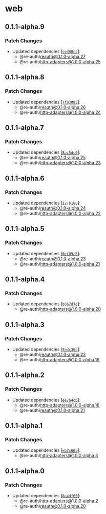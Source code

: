 # web

## 0.1.1-alpha.9

### Patch Changes

- Updated dependencies [[`ced88ca`](https://github.com/SOG-web/reauth/commit/ced88ca21aaeb5df4cb00c819e1af4990d3ba6f4)]:
  - @re-auth/reauth@0.1.0-alpha.27
  - @re-auth/http-adapters@1.0.0-alpha.25

## 0.1.1-alpha.8

### Patch Changes

- Updated dependencies [[`7f03085`](https://github.com/SOG-web/reauth/commit/7f030853c77e2d0ff7290340ca1213769cec1897)]:
  - @re-auth/reauth@0.1.0-alpha.26
  - @re-auth/http-adapters@1.0.0-alpha.24

## 0.1.1-alpha.7

### Patch Changes

- Updated dependencies [[`8ac5dc6`](https://github.com/SOG-web/reauth/commit/8ac5dc6e59143e060bf0f3fe1c42a92e438fd77b)]:
  - @re-auth/reauth@0.1.0-alpha.25
  - @re-auth/http-adapters@1.0.0-alpha.23

## 0.1.1-alpha.6

### Patch Changes

- Updated dependencies [[`227b180`](https://github.com/SOG-web/reauth/commit/227b1802d88c75bf00f5cbf4a3b5f81152f933db)]:
  - @re-auth/reauth@0.1.0-alpha.24
  - @re-auth/http-adapters@1.0.0-alpha.22

## 0.1.1-alpha.5

### Patch Changes

- Updated dependencies [[`0ef09c5`](https://github.com/SOG-web/reauth/commit/0ef09c5909297b33a7c3106321cca3c200c09d4b)]:
  - @re-auth/reauth@0.1.0-alpha.23
  - @re-auth/http-adapters@1.0.0-alpha.21

## 0.1.1-alpha.4

### Patch Changes

- Updated dependencies [[`b067d7e`](https://github.com/SOG-web/reauth/commit/b067d7ea5125ea87ad9e594d8ce6cd85e9f7051c)]:
  - @re-auth/http-adapters@1.0.0-alpha.20

## 0.1.1-alpha.3

### Patch Changes

- Updated dependencies [[`9adc36d`](https://github.com/SOG-web/reauth/commit/9adc36d8680cba77dcdc0f814e92993821a48e1a)]:
  - @re-auth/reauth@0.1.0-alpha.22
  - @re-auth/http-adapters@1.0.0-alpha.19

## 0.1.1-alpha.2

### Patch Changes

- Updated dependencies [[`ee764c6`](https://github.com/SOG-web/reauth/commit/ee764c698ac4c476bd119f7e6e7f7a523e774a20)]:
  - @re-auth/http-adapters@1.0.0-alpha.18
  - @re-auth/reauth@0.1.0-alpha.21

## 0.1.1-alpha.1

### Patch Changes

- Updated dependencies [[`eb7c66b`](https://github.com/SOG-web/reauth/commit/eb7c66beab019cc8a79d576a854dbfa72a2b7a61)]:
  - @re-auth/http-adapters@1.0.0-alpha.3

## 0.1.1-alpha.0

### Patch Changes

- Updated dependencies [[`8c4df60`](https://github.com/SOG-web/reauth/commit/8c4df60440899c162a8a40e83d9df5325c91c80f)]:
  - @re-auth/http-adapters@1.0.0-alpha.2
  - @re-auth/reauth@0.1.0-alpha.20
